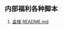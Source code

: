 ## 内部福利各种脚本

1. [盖楼 README.md](https://github.com/demoManito/bilibiliscript/blob/master/building/README.md)  